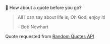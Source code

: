 📣 How about a quote before you go?

> All I can say about life is, Oh God, enjoy it!
>
> <p>- Bob Newhart</p>

Quote requested from [Random Quotes API](https://github.com/lukePeavey/quotable)
